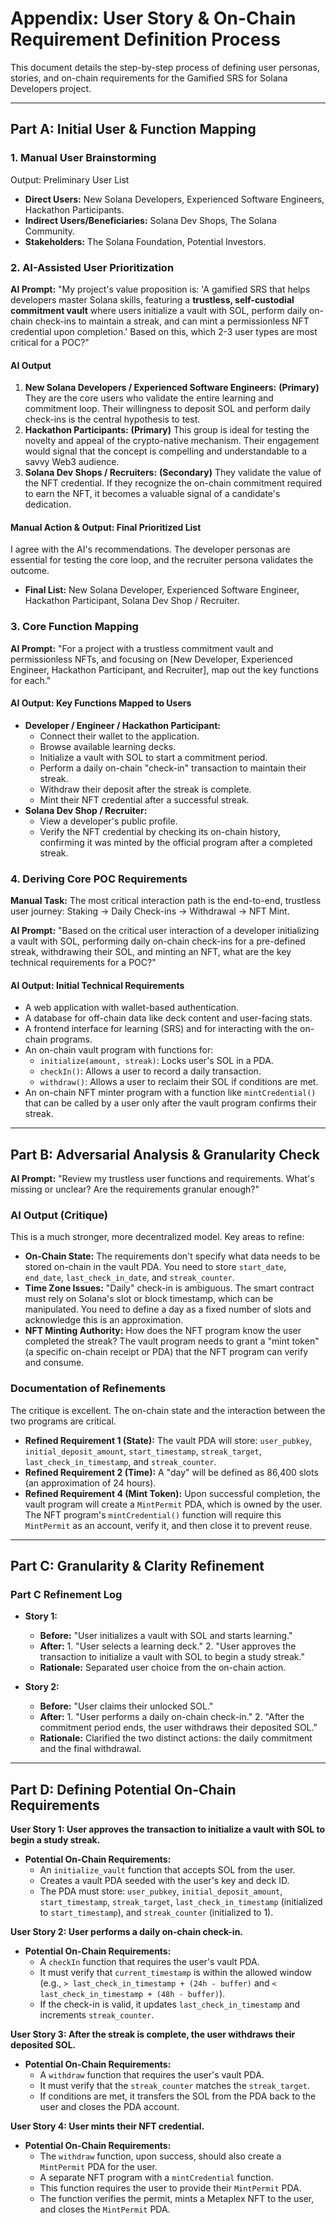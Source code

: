 # Appendix: User Story & On-Chain Requirement Definition Process

This document details the step-by-step process of defining user personas,
stories, and on-chain requirements for the Gamified SRS for Solana Developers
project.

---

## Part A: Initial User & Function Mapping

### 1. Manual User Brainstorming

Output: Preliminary User List

- **Direct Users:** New Solana Developers, Experienced Software Engineers,
  Hackathon Participants.
- **Indirect Users/Beneficiaries:** Solana Dev Shops, The Solana Community.
- **Stakeholders:** The Solana Foundation, Potential Investors.

### 2. AI-Assisted User Prioritization

**AI Prompt:** "My project's value proposition is: 'A gamified SRS that helps
developers master Solana skills, featuring a **trustless, self-custodial
commitment vault** where users initialize a vault with SOL, perform daily
on-chain check-ins to maintain a streak, and can mint a permissionless NFT
credential upon completion.' Based on this, which 2-3 user types are most
critical for a POC?"

#### AI Output

1. **New Solana Developers / Experienced Software Engineers:** **(Primary)**
   They are the core users who validate the entire learning and commitment loop.
   Their willingness to deposit SOL and perform daily check-ins is the central
   hypothesis to test.
2. **Hackathon Participants:** **(Primary)** This group is ideal for testing the
   novelty and appeal of the crypto-native mechanism. Their engagement would
   signal that the concept is compelling and understandable to a savvy Web3
   audience.
3. **Solana Dev Shops / Recruiters:** **(Secondary)** They validate the value of
   the NFT credential. If they recognize the on-chain commitment required to
   earn the NFT, it becomes a valuable signal of a candidate's dedication.

#### Manual Action & Output: Final Prioritized List

I agree with the AI's recommendations. The developer personas are essential for
testing the core loop, and the recruiter persona validates the outcome.

- **Final List:** New Solana Developer, Experienced Software Engineer, Hackathon
  Participant, Solana Dev Shop / Recruiter.

### 3. Core Function Mapping

**AI Prompt:** "For a project with a trustless commitment vault and
permissionless NFTs, and focusing on [New Developer, Experienced Engineer,
Hackathon Participant, and Recruiter], map out the key functions for each."

#### AI Output: Key Functions Mapped to Users

- **Developer / Engineer / Hackathon Participant:**
  - Connect their wallet to the application.
  - Browse available learning decks.
  - Initialize a vault with SOL to start a commitment period.
  - Perform a daily on-chain "check-in" transaction to maintain their streak.
  - Withdraw their deposit after the streak is complete.
  - Mint their NFT credential after a successful streak.
- **Solana Dev Shop / Recruiter:**
  - View a developer's public profile.
  - Verify the NFT credential by checking its on-chain history, confirming it
    was minted by the official program after a completed streak.

### 4. Deriving Core POC Requirements

**Manual Task:** The most critical interaction path is the end-to-end, trustless
user journey: Staking -> Daily Check-ins -> Withdrawal -> NFT Mint.

**AI Prompt:** "Based on the critical user interaction of a developer
initializing a vault with SOL, performing daily on-chain check-ins for a
pre-defined streak, withdrawing their SOL, and minting an NFT, what are the key
technical requirements for a POC?"

#### AI Output: Initial Technical Requirements

- A web application with wallet-based authentication.
- A database for off-chain data like deck content and user-facing stats.
- A frontend interface for learning (SRS) and for interacting with the on-chain
  programs.
- An on-chain vault program with functions for:
  - `initialize(amount, streak)`: Locks user's SOL in a PDA.
  - `checkIn()`: Allows a user to record a daily transaction.
  - `withdraw()`: Allows a user to reclaim their SOL if conditions are met.
- An on-chain NFT minter program with a function like `mintCredential()` that
  can be called by a user only after the vault program confirms their streak.

---

## Part B: Adversarial Analysis & Granularity Check

**AI Prompt:** "Review my trustless user functions and requirements. What's
missing or unclear? Are the requirements granular enough?"

### AI Output (Critique)

This is a much stronger, more decentralized model. Key areas to refine:

- **On-Chain State:** The requirements don't specify what data needs to be
  stored on-chain in the vault PDA. You need to store `start_date`, `end_date`,
  `last_check_in_date`, and `streak_counter`.
- **Time Zone Issues:** "Daily" check-in is ambiguous. The smart contract must
  rely on Solana's slot or block timestamp, which can be manipulated. You need
  to define a day as a fixed number of slots and acknowledge this is an
  approximation.
- **NFT Minting Authority:** How does the NFT program know the user completed
  the streak? The vault program needs to grant a "mint token" (a specific
  on-chain receipt or PDA) that the NFT program can verify and consume.

### Documentation of Refinements

The critique is excellent. The on-chain state and the interaction between the
two programs are critical.

- **Refined Requirement 1 (State):** The vault PDA will store: `user_pubkey`,
  `initial_deposit_amount`, `start_timestamp`, `streak_target`,
  `last_check_in_timestamp`, and `streak_counter`.
- **Refined Requirement 2 (Time):** A "day" will be defined as 86,400 slots (an
  approximation of 24 hours).
- **Refined Requirement 4 (Mint Token):** Upon successful completion, the vault
  program will create a `MintPermit` PDA, which is owned by the user. The NFT
  program's `mintCredential()` function will require this `MintPermit` as an
  account, verify it, and then close it to prevent reuse.

---

## Part C: Granularity & Clarity Refinement

### Part C Refinement Log

- **Story 1:**
  - **Before:** "User initializes a vault with SOL and starts learning."
  - **After:** 1. "User selects a learning deck." 2. "User approves the
    transaction to initialize a vault with SOL to begin a study streak."
  - **Rationale:** Separated user choice from the on-chain action.

- **Story 2:**
  - **Before:** "User claims their unlocked SOL."
  - **After:** 1. "User performs a daily on-chain check-in." 2. "After the
    commitment period ends, the user withdraws their deposited SOL."
  - **Rationale:** Clarified the two distinct actions: the daily commitment and
    the final withdrawal.

---

## Part D: Defining Potential On-Chain Requirements

**User Story 1: User approves the transaction to initialize a vault with SOL to
begin a study streak.**

- **Potential On-Chain Requirements:**
  - An `initialize_vault` function that accepts SOL from the user.
  - Creates a vault PDA seeded with the user's key and deck ID.
  - The PDA must store: `user_pubkey`, `initial_deposit_amount`,
    `start_timestamp`, `streak_target`, `last_check_in_timestamp` (initialized
    to `start_timestamp`), and `streak_counter` (initialized to 1).

**User Story 2: User performs a daily on-chain check-in.**

- **Potential On-Chain Requirements:**
  - A `checkIn` function that requires the user's vault PDA.
  - It must verify that `current_timestamp` is within the allowed window (e.g.,
    `> last_check_in_timestamp + (24h - buffer)` and
    `< last_check_in_timestamp + (48h - buffer)`).
  - If the check-in is valid, it updates `last_check_in_timestamp` and
    increments `streak_counter`.

**User Story 3: After the streak is complete, the user withdraws their deposited
SOL.**

- **Potential On-Chain Requirements:**
  - A `withdraw` function that requires the user's vault PDA.
  - It must verify that the `streak_counter` matches the `streak_target`.
  - If conditions are met, it transfers the SOL from the PDA back to the user
    and closes the PDA account.

**User Story 4: User mints their NFT credential.**

- **Potential On-Chain Requirements:**
  - The `withdraw` function, upon success, should also create a `MintPermit` PDA
    for the user.
  - A separate NFT program with a `mintCredential` function.
  - This function requires the user to provide their `MintPermit` PDA.
  - The function verifies the permit, mints a Metaplex NFT to the user, and
    closes the `MintPermit` PDA.
